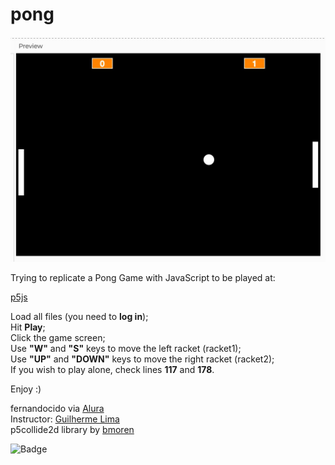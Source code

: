 # pong
![screenshot](https://github.com/fernandocido/pong/blob/main/pong-screenshot.jpg)

Trying to replicate a Pong Game with JavaScript to be played at:

[p5js](https://editor.p5js.org/)

Load all files (you need to <strong>log in</strong>); <br>
Hit <strong>Play</strong>; <br>
Click the game screen; <br>
Use <strong>"W"</strong> and <strong>"S"</strong> keys to move the left racket (racket1); <br>
Use <strong>"UP"</strong> and <strong>"DOWN"</strong> keys to move the right racket (racket2); <br>
If you wish to play alone, check lines <strong>117</strong> and <strong>178</strong>. <br>

Enjoy :)

fernandocido via
[Alura](https://courses.alura.com.br/) <br>
Instructor: [Guilherme Lima](https://linktr.ee/guilimadev) <br>
p5collide2d library by [bmoren](https://github.com/bmoren/p5.collide2D) <br>

![Badge](https://img.shields.io/badge/status-need%20to%20catch%20the%20bugs%20%3D%5D-green)
